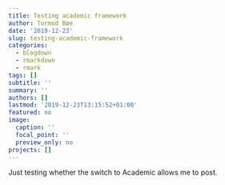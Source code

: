 ```yaml
---
title: Testing academic framework
author: Tormod Bøe
date: '2019-12-23'
slug: testing-academic-framework
categories:
  - blogdown
  - rmarkdown
  - rmark
tags: []
subtitle: ''
summary: ''
authors: []
lastmod: '2019-12-23T13:15:52+01:00'
featured: no
image:
  caption: ''
  focal_point: ''
  preview_only: no
projects: []
---
```


Just testing whether the switch to Academic allows me to post. 